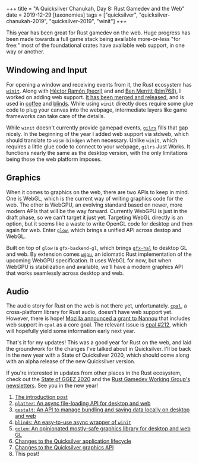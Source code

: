 +++
title = "A Quicksilver Chanukah, Day 8: Rust Gamedev and the Web"
date = 2019-12-29
[taxonomies]
tags = ["quicksilver", "quicksilver-chanukah-2019", "quicksilver-2019", "winit"]
+++

This year has been great for Rust gamedev on the web. Huge progress has been made towards a full game stack being available more-or-less "for free:" most of the foundational crates have available web support, in one way or another.

<!-- more -->

## Windowing and Input

For opening a window and receiving events from it, the Rust ecosystem has [`winit`](https://github.com/rust-windowing/winit). Along with [Héctor Ramón (hecrj)](https://github.com/hecrj) and and [Ben Merritt (blm768)](https://github.com/blm768), I worked on adding web support. [It has been merged and released](https://users.rust-lang.org/t/winit-0-20-and-web-support/36155), and is used in [coffee](https://github.com/hecrj/coffee) and [blinds](https://github.com/ryanisaacg/blinds). While using `winit` directly does require some glue code to plug your canvas into the webpage, intermediate layers like game frameworks can take care of the details.

While `winit` doesn't currently provide gamepad events, [`gilrs`](https://gitlab.com/gilrs-project/gilrs) fills that gap nicely. In the beginning of the year I added web support via stdweb, which should translate to `wasm-bindgen` when necessary. Unlike `winit`, which requires a little glue code to connect to your webpage, `gilrs` Just Works. It functions nearly the same as the desktop version, with the only limitations being those the web platform imposes.

## Graphics

When it comes to graphics on the web, there are two APIs to keep in mind. One is WebGL, which is the current way of writing graphics code for the web. The other is WebGPU, an evolving standard based on newer, more modern APIs that will be the way forward. Currently WebGPU is just in the draft phase, so we can't target it just yet. Targeting WebGL directly is an option, but it seems like a waste to write OpenGL code for desktop and then again for web. Enter [`glow`](https://github.com/grovesNL/glow), which brings a unified API across destop and WebGL.

Built on top of `glow` is `gfx-backend-gl`, which brings [`gfx-hal`](https://github.com/gfx-rs/gfx) to desktop GL and web. By extension comes [`wgpu`](https://github.com/gfx-rs/wgpu-rs), an idiomatic Rust implementation of the upcoming WebGPU specification. It uses WebGL for now, but when WebGPU is stabilization and available, we'll have a modern graphics API that works seamlessly across desktop and web.

## Audio

The audio story for Rust on the web is not there yet, unfortunately. [`cpal`](https://github.com/RustAudio/cpal), a cross-platform library for Rust audio, doesn't have web support yet. However, there is hope! [Mozilla announced a grant to Nannou](https://nannou.cc/posts/moss_grant_announce) that includes web support in `cpal` as a core goal. The relevant issue is [cpal #212](https://github.com/RustAudio/cpal/issues/212), which will hopefully yield some information early next year.


That's it for my updates! This was a good year for Rust on the web, and laid the groundwork for the changes I've talked about in Quicksilver. I'll be back in the new year with a State of Quicksilver 2020, which should come along with an alpha release of the new Quicksilver version.

If you're interested in updates from other places in the Rust ecosystem, check out the [State of GGEZ 2020](https://wiki.alopex.li/TheStateOfGGEZ2020) and the [Rust Gamedev Working Group's newsletters](https://rust-gamedev.github.io/). See you in the new year!

1. [The introduction post](quicksilver-chanukah-2019)
2. [`platter`: An async file-loading API for desktop and web](quicksilver-chanukah-2019-day-2)
3. [`gestalt`: An API to manage bundling and saving data locally on desktop and web](quicksilver-chanukah-2019-day-3)
4. [`blinds`: An easy-to-use async wrapper of `winit`](quicksilver-chanukah-2019-day-4)
5. [`golem`: An opinionated mostly-safe graphics library for desktop and web GL](quicksilver-chanukah-2019-day-5)
6. [Changes to the Quicksilver application lifecycle](quicksilver-chanukah-2019-day-6)
7. [Changes to the Quicksilver graphics API](../quicksilver-chanukah-2019-day-7)
8. This post!
